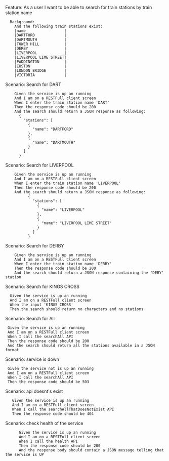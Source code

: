 
Feature:
As a user I want to be able to search for train stations by train station name
  
  
      Background:
        And the following train stations exist:
        |name                 |
        |DARTFORD             |
        |DARTMOUTH            |
        |TOWER HILL           |
        |DERBY                |
        |LIVERPOOL            |
        |LIVERPOOL LIME STREET|
        |PADDINGTON           |
        |EUSTON               |
        |LONDON BRIDGE        |
        |VICTORIA             |



  Scenario: Search for DART
  
        Given the service is up an running
        And I am on a RESTFull client screen
        When I enter the train station name 'DART'
        Then the response code should be 200
        And the search should return a JSON response as following:
          {
            "stations": [
              {
                "name": "DARTFORD"
              },
              {
                "name": "DARTMOUTH"
              }
            ]
          }


  Scenario: Search for LIVERPOOL
  
        Given the service is up an running
        And I am on a RESTFull client screen
        When I enter the train station name 'LIVERPOOL'
        Then the response code should be 200
        And the search should return a JSON response as following:
              {
                "stations": [
                  {
                    "name": "LIVERPOOL"
                  },
                  {
                    "name": "LIVERPOOL LIME STREET"
                  }
                ]
              }
          
   Scenario: Search for DERBY
   
        Given the service is up an running
        And I am on a RESTFull client screen
        When I enter the train station name 'DERBY'
        Then the response code should be 200
        And the search should return a JSON response containing the 'DEBY' station
             
  Scenario: Search for KINGS CROSS
  
      Given the service is up an running
      And I am on a RESTFull client screen
      When the input 'KINGS CROSS'
      Then the search should return no characters and no stations
   
  Scenario: Search for All
  
     Given the service is up an running
     And I am on a RESTFull client screen
     When I call the searchAll API
     Then the response code should be 200
     And the search should return all the stations available in a JSON format
  
  Scenario: service is down
  
     Given the service not is up an running
     And I am on a RESTFull client screen
     When I call the searchAll API
     Then the response code should be 503
     
  Scenario: api doesnt's exist
  
       Given the service is up an running
       And I am on a RESTFull client screen
       When I call the searchAllThatDoesNotExist API
       Then the response code should be 404
       
   Scenario: check health of the service
   
          Given the service is up an running
          And I am on a RESTFull client screen
          When I call the health API
          Then the response code should be 200
          And the response body should contain a JSON message telling that the service is UP
     
